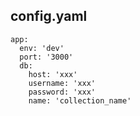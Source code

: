 ## config.yaml
```
app:
  env: 'dev'
  port: '3000'
  db:
    host: 'xxx'
    username: 'xxx'
    password: 'xxx'
    name: 'collection_name'
```
